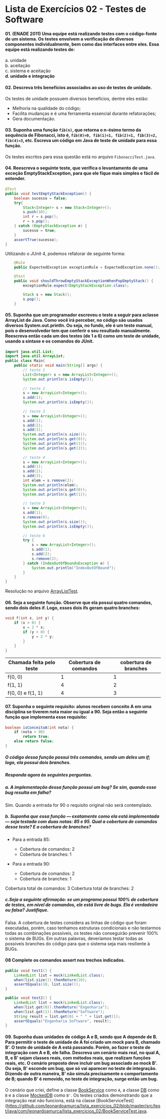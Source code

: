 # Lista de Exercícios 02 - Testes de Software

#### 01. (ENADE 2011) Uma equipe está realizando testes com o código-fonte de um sistema. Os testes envolvem a verificação de diversos componentes individualmente, bem como das interfaces entre eles. Essa equipe está realizando testes de:

a. unidade \
b. aceitação \
c. sistema e aceitação\
**d. unidade e integração**
    
#### 02. Descreva três benefícios associados ao uso de testes de unidade.

Os testes de unidade possuem diversos benefícios, dentre eles estão:
- Melhoria na qualidade do código;
- Facilita mudanças e é uma ferramenta essencial durante refatorações;
- Gera documentação.

#### 03. Suponha uma função `fib(n)`, que retorna o n-ésimo termo da sequência de Fibonacci, isto é, `fib(0)=0, fib(1)=1, fib(2)=1, fib(3)=2, fib(4)=3`, etc. Escreva um código em Java de teste de unidade para essa função.

Os testes escritos para essa questão está no arquivo `FibonacciTest.java`.

#### 04. Reescreva o seguinte teste, que verifica o levantamento de uma exceção EmptyStackException, para que ele fique mais simples e fácil de entender.

```java
@Test
public void testEmptyStackException() {
    boolean sucesso = false;
    try{
        Stack<Integer> s = new Stack<Integer>();
        s.push(10);
        int r = s.pop();
        r = s.pop();
    } catch (EmptyStackException e) {
        sucesso = true;
    }
    assertTrue(sucesso);
}
```    

Utilizando o JUnit 4, podemos refatorar de seguinte forma:

```java
    @Rule
    public ExpectedException exceptionRule = ExpectedException.none();

    @Test
    public void shouldThrowEmptyStackExceptionWhenPopEmptyStack() {
        exceptionRule.expect(EmptyStackException.class);

        Stack s = new Stack();
        s.pop();
    }
```

#### 05. Suponha que um programador escreveu o teste a seguir para aclasse ArrayList de Java. Como você irá perceber, no código são usados diversos System.out.println. Ou seja, no fundo, ele é um teste manual, pois o desenvolvedor tem que conferir o seu resultado manualmente. Reescreva então cada um dos testes (de 1 a 6) como um teste de unidade, usando a sintaxe e os comandos do JUnit.

```java
import java.util.List;
import java.util.ArrayList;
public class Main{
    public static void main(String[] args) {
        // teste 1
        List<Integer> s = new ArrayList<Integer>();
        System.out.println(s.isEmpty());
    
        // teste 2
        s = new ArrayList<Integer>();
        s.add(1);
        System.out.println(s.isEmpty());
    
        // teste 3
        s = new ArrayList<Integer>();
        s.add(1);
        s.add(2);
        s.add(3);
        System.out.println(s.size());
        System.out.println(s.get(0));
        System.out.println(s.get(1));
        System.out.println(s.get(2));
    
        // teste 4
        s = new ArrayList<Integer>();
        s.add(1);
        s.add(2);
        s.add(3);
        int elem = s.remove(2);
        System.out.println(elem);
        System.out.println(s.get(0));
        System.out.println(s.get(1));
    
        // teste 5
        s = new ArrayList<Integer>();
        s.add(1);
        s.remove(0);
        System.out.println(s.size());
        System.out.println(s.isEmpty());
        
        // teste 6
        try {
            s = new ArrayList<Integer>();
            s.add(1);
            s.add(2);
            s.remove(2);
        } catch (IndexOutOfBoundsException e) {
            System.out.println("IndexOutOfBound");
        }
    }
}
```

Resolução no arquivo [ArrayListTest](https://github.com/leonardoamurca/lista_exercicios_02/blob/master/src/test/java/com/leonardoamurca/lista_exercicios_02/ArrayListTest.java).

#### 06. Seja a seguinte função. Observe que ela possui quatro comandos, sendo dois deles if. Logo, esses dois ifs geram quatro branches:

```java
void f(int x, int y) {
    if (x > 0) {
        x = 2 * x;
        if (y > 0) {
            y = 2 * y;
        }
    }
}
```

| Chamada feita pelo teste | Cobertura de comandos | cobertura de branches |
|--------------------------|-----------------------|-----------------------|
| f(0, 0)                  | 1                     | 1                     |
| f(1, 1)                  | 4                     | 2                     |
| f(0, 0) e f(1, 1)        | 4                     | 3                     |

#### 07. Suponha o seguinte requisito: alunos recebem conceito A em uma disciplina se tiverem nota maior ou igual a 90. Seja então a seguinte função que implementa esse requisito:

```java
boolean isConceitoA(int nota) {
    if (nota > 90)
        return true;
    else return false;
}
```

##### O código dessa função possui três comandos, sendo um deles um if; logo, ela possui dois branches. 

##### Responda agora às seguintes perguntas.

##### a. A implementação dessa função possui um bug? Se sim, quando esse bug resulta em falha?
Sim. Quando a entrada for 90 o requisito original não será contemplado.

##### b. Suponha que essa função — exatamente como ela está implementada — seja testada com duas notas: 85 e 95. Qual a cobertura de comandos desse teste? E a cobertura de branches?
   - Para a entrada 85:
      - Cobertura de comandos: 2
      - Cobertura de branches: 1
      
   - Para a entrada 90:
      - Cobertura de comandos: 2
      - Cobertura de branches: 1  

Cobertura total de comandos: 3
Cobertura total de branches: 2

##### c.Seja a seguinte afirmação: se um programa possui 100% de cobertura de testes, em nível de comandos, ele está livre de bugs. Ela é verdadeira ou falsa? Justifique.
Falsa. A cobertura de testes considera as linhas de código que foram executadas, porém, caso tenhamos estruturas condicionais e não testarmos todas as combinações possíveis, os testes não conseguirão prevenir 100% o sistema de BUGs.
Em outras palavras, deveríamos testar todas as possíveis branches do código para que o sistema seja mais resiliente à BUGs.

#### 08 Complete os comandos assert nos trechos indicados.

```java
public void test1() {
    LinkedList list = mock(LinkedList.class);
    when(list.size()).thenReturn(10);
    assertEquals(10, list.size());
}
```

```java
public void test2() {
    LinkedList list = mock(LinkedList.class);
    when(list.get(0)).thenReturn("Engenharia");
    when(list.get(1)).thenReturn("Software");
    String result = list.get(0) + " " + list.get(1);
    assertEquals("Engenharia Software", result);
}
```

#### 09. Suponha duas unidades de código A e B, sendo que A depende de B. Para permitir o teste de unidade de A foi criado um mock para B, chamado B'. O teste de unidade de A está passando. Porém, ao fazer o teste de integração com A e B, ele falha. Descreva um cenário mais real, no qual A, B, e B' sejam classes reais, com métodos reais, que realizam funções reais, etc. O cenário proposto deve incluir um bug associado ao mock B'. Ou seja, B' esconde um bug, que só vai aparecer no teste de integração. Dizendo de outra maneira, B' não simula precisamente o comportamento de B; quando B' é removido, no teste de integração, surge então um bug.
O cenário que criei, define a classe [BookService](https://github.com/leonardoamurca/lista_exercicios_02/blob/master/src/main/java/com/leonardoamurca/lista_exercicios_02/BookService.java) como `A`, a classe [DB](https://github.com/leonardoamurca/lista_exercicios_02/blob/master/src/main/java/com/leonardoamurca/lista_exercicios_02/DB.java) como `B` e a classe [MockedDB](https://github.com/leonardoamurca/lista_exercicios_02/blob/master/src/main/java/com/leonardoamurca/lista_exercicios_02/MockedDB.java) como `B'`. Os testes criados demonstrando que a integração real não funciona, está na classe [BookServiceTest](https://github.com/leonardoamurca/lista_exercicios_02/blob/master/src/test/java/com/leonardoamurca/lista_exercicios_02/BookServiceTest.java.



